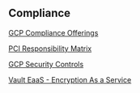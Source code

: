 


## Compliance

[GCP Compliance Offerings](https://cloud.google.com/security/compliance/offerings/#/)

[PCI Responsibility Matrix ](https://cloud.google.com/files/PCI_DSS_Shared_Responsibility_GCP_v32.pdf)

[GCP Security Controls](https://cloud.google.com/security/)

[Vault EaaS - Encryption As a Service](https://learn.hashicorp.com/tutorials/vault/eaas-transit)

